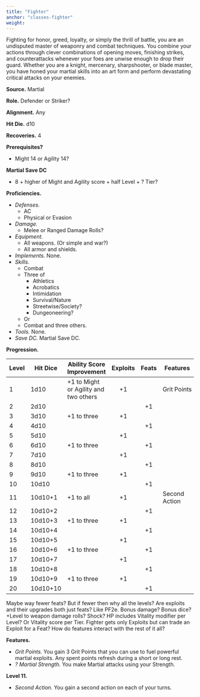 ```yaml
---
title: "Fighter"
anchor: "classes-fighter"
weight:
---
```


Fighting for honor, greed, loyalty, or simply the thrill of battle, you are an undisputed master of weaponry and combat techniques. You combine your actions through clever combinations of opening moves, finishing strikes, and counterattacks whenever your foes are unwise enough to drop their guard. Whether you are a knight, mercenary, sharpshooter, or blade master, you have honed your martial skills into an art form and perform devastating critical attacks on your enemies.

**Source.** Martial

**Role.** Defender or Striker?

**Alignment.** Any

**Hit Die.** d10

**Recoveries.** 4

**Prerequisites?**

- Might 14 or Agility 14?

**Martial Save DC**

- 8 + higher of Might and Agility score + half Level + ? Tier?

**Proficiencies.**

- *Defenses.*
  - AC
  - Physical or Evasion
- *Damage.*
  - Melee or Ranged Damage Rolls?
- *Equipment.*
  - All weapons. (Or simple and war?)
  - All armor and shields.
- *Implements.*  None.
- *Skills.*
  - Combat
  - Three of
    - Athletics
    - Acrobatics
    - Intimidation
    - Survival/Nature
    - Streetwise/Society?
    - Dungeoneering?
  - Or
  - Combat and three others.
- *Tools.*  None.
- *Save DC.* Martial Save DC.

**Progression.**

| Level | Hit Dice | Ability Score Improvement | Exploits | Feats | Features |
|-------|----------|---------------------------|:--------:|:-----:|----------|
| 1     |  1d10    | +1 to Might or Agility and two others | +1       |       | Grit&nbsp;Points |
| 2     |  2d10    |                           |          | +1    |          |
| 3     |  3d10    | +1 to three               | +1       |       |          |
| 4     |  4d10    |                           |          | +1    |          |
| 5     |  5d10    |                           | +1       |       |          |
| 6     |  6d10    | +1 to three               |          | +1    |          |
| 7     |  7d10    |                           | +1       |       |          |
| 8     |  8d10    |                           |          | +1    |          |
| 9     |  9d10    | +1 to three               | +1       |       |          |
| 10    | 10d10    |                           |          | +1    |          |
| 11    | 10d10+1  | +1 to all                 | +1       |       | Second Action |
| 12    | 10d10+2  |                           |          | +1    |          |
| 13    | 10d10+3  | +1 to three               | +1       |       |          |
| 14    | 10d10+4  |                           |          | +1    |          |
| 15    | 10d10+5  |                           | +1       |       |          |
| 16    | 10d10+6  | +1 to three               |          | +1    |          |
| 17    | 10d10+7  |                           | +1       |       |          |
| 18    | 10d10+8  |                           |          | +1    |          |
| 19    | 10d10+9  | +1 to three               | +1       |       |          |
| 20    | 10d10+10 |                           |          | +1    |          |

Maybe way fewer feats? But if fewer then why all the levels? Are exploits and their upgrades both just feats? Like PF2e.
Bonus damage? Bonus dice? +Level to weapon damage rolls? Shock?
HP includes Vitality modifier per Level? Or Vitality score per Tier.
Fighter gets only Exploits but can trade an Exploit for a Feat?
How do features interact with the rest of it all?

**Features.**

  - *Grit Points.* You gain 3 Grit Points that you can use to fuel powerful martial exploits. Any spent points refresh during a short or long rest.
  - *? Martial Strength.* You make Martial attacks using your Strength.

**Level 11.**

  - *Second Action.* You gain a second action on each of your turns.
